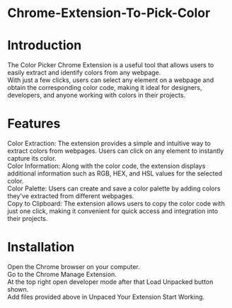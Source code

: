 # Chrome-Extension-To-Pick-Color
# Introduction
The Color Picker Chrome Extension is a useful tool that allows users to easily extract and identify colors from any webpage.<br> With just a few clicks, users can select any element on a webpage and obtain the corresponding color code, making it ideal for designers, developers, and anyone working with colors in their projects.
# Features
Color Extraction: The extension provides a simple and intuitive way to extract colors from webpages. Users can click on any element to instantly capture its color.<br>
Color Information: Along with the color code, the extension displays additional information such as RGB, HEX, and HSL values for the selected color.<br>
Color Palette: Users can create and save a color palette by adding colors they've extracted from different webpages.<br>
Copy to Clipboard: The extension allows users to copy the color code with just one click, making it convenient for quick access and integration into their projects.<br>
# Installation
Open the Chrome browser on your computer.<br>
Go to the Chrome Manage Extension.<br>
At the top right open developer mode after that Load Unpacked button shown.<br>
Add files provided above in Unpaced Your Extension Start Working.<br>
